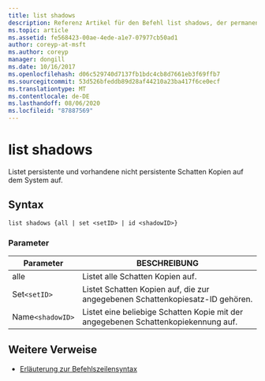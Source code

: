 ```yaml
---
title: list shadows
description: Referenz Artikel für den Befehl list shadows, der permanente und vorhandene, nicht persistente Schatten Kopien auflistet, die sich auf dem System befinden.
ms.topic: article
ms.assetid: fe568423-00ae-4ede-a1e7-07977cb50ad1
author: coreyp-at-msft
ms.author: coreyp
manager: dongill
ms.date: 10/16/2017
ms.openlocfilehash: d06c529740d7137fb1bdc4cb8d7661eb3f69ffb7
ms.sourcegitcommit: 53d526bfeddb89d28af44210a23ba417f6ce0ecf
ms.translationtype: MT
ms.contentlocale: de-DE
ms.lasthandoff: 08/06/2020
ms.locfileid: "87887569"
---
```

# <a name="list-shadows"></a>list shadows

Listet persistente und vorhandene nicht persistente Schatten Kopien auf dem System auf.

## <a name="syntax"></a>Syntax

```
list shadows {all | set <setID> | id <shadowID>}
```

### <a name="parameters"></a>Parameter

| Parameter | BESCHREIBUNG |
| ---------- | ---------- |
| alle | Listet alle Schatten Kopien auf. |
| Set`<setID>` | Listet Schatten Kopien auf, die zur angegebenen Schattenkopiesatz-ID gehören. |
| Name`<shadowID>` | Listet eine beliebige Schatten Kopie mit der angegebenen Schattenkopiekennung auf. |

## <a name="additional-references"></a>Weitere Verweise

- [Erläuterung zur Befehlszeilensyntax](command-line-syntax-key.md)